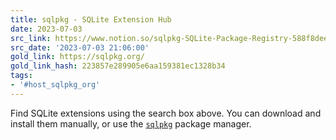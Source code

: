 ```yaml
---
title: sqlpkg - SQLite Extension Hub
date: 2023-07-03
src_link: https://www.notion.so/sqlpkg-SQLite-Package-Registry-588f8dee01a84edab6055eb6858f6faa
src_date: '2023-07-03 21:06:00'
gold_link: https://sqlpkg.org/
gold_link_hash: 223857e289905e6aa159381ec1328b34
tags:
- '#host_sqlpkg_org'
---
```



 Find SQLite extensions using the search box above.
 You can download and install them manually, or use the
 [`sqlpkg`](https://github.com/nalgeon/sqlpkg-cli)
 package manager.